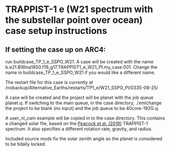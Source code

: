 # TRAPPIST-1 e (W21 spectrum with the substellar point over ocean) case setup instructions

## If setting the case up on ARC4:

run buildcase_TP_1_e_SSPO_W21. A case will be created with the name b.e21.BWma1850.f19_g17.TRAPPIST1_e_W21_PI.my_case.001. Change the name in buildcase_TP_1_e_SSPO_W21 if you would like a different name.

The restart file for this case is currently at /nobackup/Alternative_Earths/restarts/TP1_e/W21_SSPO_PI/0335-08-25/

A case will be created and the project will be planet with the job queue planet.q. If switching to the main queue, in the case directory, ./xmlchange the project to be blank (no input) and the job queue to be 40core-192G.q.

A user_nl_cam example will be copied in to the case directory. This contains a changed solar file, based on the [Peacock et al. (2019)](https://archive.stsci.edu/hlsp/hazmat) TRAPPIST-1 spectrum. It also specifies a different rotation rate, gravity, and radius.

Included source mods fix the solar zenith angle so the planet is considered to be tidally locked. 

